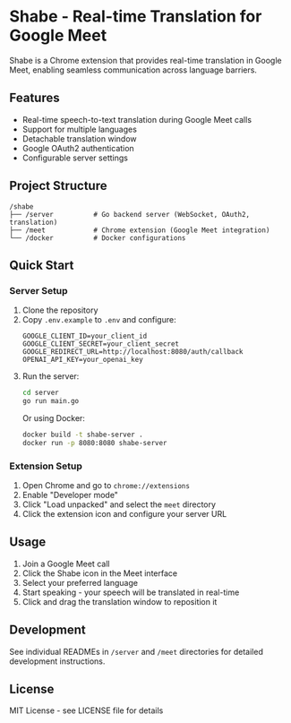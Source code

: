 # Shabe - Real-time Translation for Google Meet

Shabe is a Chrome extension that provides real-time translation in Google Meet, enabling seamless communication across language barriers.

## Features

- Real-time speech-to-text translation during Google Meet calls
- Support for multiple languages
- Detachable translation window
- Google OAuth2 authentication
- Configurable server settings

## Project Structure

```
/shabe
├── /server          # Go backend server (WebSocket, OAuth2, translation)
├── /meet            # Chrome extension (Google Meet integration)
└── /docker          # Docker configurations
```

## Quick Start

### Server Setup

1. Clone the repository
2. Copy `.env.example` to `.env` and configure:
   ```
   GOOGLE_CLIENT_ID=your_client_id
   GOOGLE_CLIENT_SECRET=your_client_secret
   GOOGLE_REDIRECT_URL=http://localhost:8080/auth/callback
   OPENAI_API_KEY=your_openai_key
   ```
3. Run the server:
   ```bash
   cd server
   go run main.go
   ```
   Or using Docker:
   ```bash
   docker build -t shabe-server .
   docker run -p 8080:8080 shabe-server
   ```

### Extension Setup

1. Open Chrome and go to `chrome://extensions`
2. Enable "Developer mode"
3. Click "Load unpacked" and select the `meet` directory
4. Click the extension icon and configure your server URL

## Usage

1. Join a Google Meet call
2. Click the Shabe icon in the Meet interface
3. Select your preferred language
4. Start speaking - your speech will be translated in real-time
5. Click and drag the translation window to reposition it

## Development

See individual READMEs in `/server` and `/meet` directories for detailed development instructions.

## License

MIT License - see LICENSE file for details
